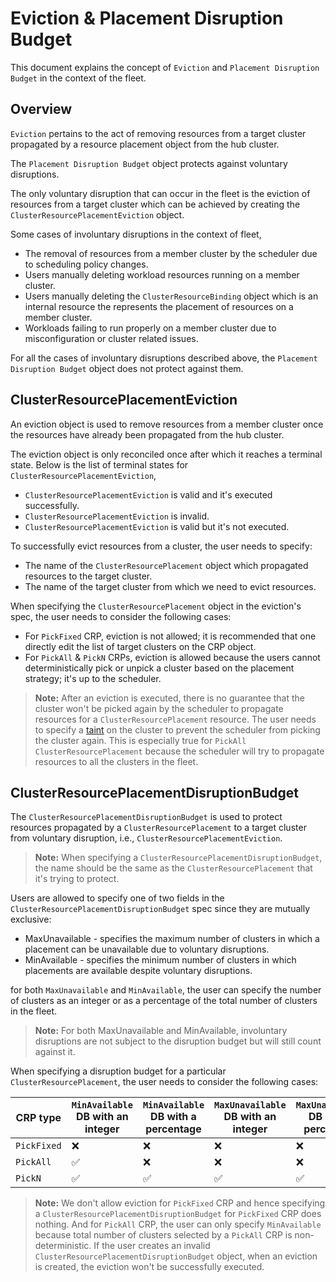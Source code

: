 # Eviction & Placement Disruption Budget

This document explains the concept of `Eviction` and `Placement Disruption Budget` in the context of the fleet.

## Overview

`Eviction` pertains to the act of removing resources from a target cluster propagated by a resource placement object from the hub cluster.

The `Placement Disruption Budget` object protects against voluntary disruptions.

The only voluntary disruption that can occur in the fleet is the eviction of resources from a target cluster which can be achieved by creating the `ClusterResourcePlacementEviction` object.

Some cases of involuntary disruptions in the context of fleet,
- The removal of resources from a member cluster by the scheduler due to scheduling policy changes.
- Users manually deleting workload resources running on a member cluster.
- Users manually deleting the `ClusterResourceBinding` object which is an internal resource the represents the placement of resources on a member cluster.
- Workloads failing to run properly on a member cluster due to misconfiguration or cluster related issues.

For all the cases of involuntary disruptions described above, the `Placement Disruption Budget` object does not protect against them.

## ClusterResourcePlacementEviction

An eviction object is used to remove resources from a member cluster once the resources have already been propagated from the hub cluster.

The eviction object is only reconciled once after which it reaches a terminal state. Below is the list of terminal states for `ClusterResourcePlacementEviction`,
- `ClusterResourcePlacementEviction` is valid and it's executed successfully.
- `ClusterResourcePlacementEviction` is invalid.
- `ClusterResourcePlacementEviction` is valid but it's not executed.

To successfully evict resources from a cluster, the user needs to specify:

- The name of the `ClusterResourcePlacement` object which propagated resources to the target cluster.
- The name of the target cluster from which we need to evict resources.

When specifying the `ClusterResourcePlacement` object in the eviction's spec, the user needs to consider the following cases:

- For `PickFixed` CRP, eviction is not allowed; it is recommended that one directly edit the list of target clusters on the CRP object.
- For `PickAll` & `PickN` CRPs, eviction is allowed because the users cannot deterministically pick or unpick a cluster based on the placement strategy; it's up to the scheduler.

> **Note:** After an eviction is executed, there is no guarantee that the cluster won't be picked again by the scheduler to propagate resources for a `ClusterResourcePlacement` resource.
> The user needs to specify a [taint](../../howtos/taint-toleration.md) on the cluster to prevent the scheduler from picking the cluster again. This is especially true for `PickAll ClusterResourcePlacement` because 
> the scheduler will try to propagate resources to all the clusters in the fleet.

## ClusterResourcePlacementDisruptionBudget

The `ClusterResourcePlacementDisruptionBudget` is used to protect resources propagated by a `ClusterResourcePlacement` to a target cluster from voluntary disruption, i.e., `ClusterResourcePlacementEviction`.

> **Note:** When specifying a `ClusterResourcePlacementDisruptionBudget`, the name should be the same as the `ClusterResourcePlacement` that it's trying to protect.

Users are allowed to specify one of two fields in the `ClusterResourcePlacementDisruptionBudget` spec since they are mutually exclusive:

- MaxUnavailable - specifies the maximum number of clusters in which a placement can be unavailable due to voluntary disruptions.
- MinAvailable - specifies the minimum number of clusters in which placements are available despite voluntary disruptions.

for both `MaxUnavailable` and `MinAvailable`, the user can specify the number of clusters as an integer or as a percentage of the total number of clusters in the fleet.

> **Note:** For both MaxUnavailable and MinAvailable, involuntary disruptions are not subject to the disruption budget but will still count against it.

When specifying a disruption budget for a particular `ClusterResourcePlacement`, the user needs to consider the following cases:

| CRP type     | `MinAvailable` DB with an integer | `MinAvailable` DB with a percentage | `MaxUnavailable` DB with an integer | `MaxUnavailable` DB with a percentage |
|--------------|-----------------------------------|-------------------------------------|-------------------------------------|---------------------------------------|
| `PickFixed`  | ❌                                 | ❌                                   | ❌                                   | ❌                                |
| `PickAll`    | ✅                                 | ❌                                   | ❌                                   | ❌                                |
| `PickN`      | ✅                                 | ✅                                   | ✅                                   | ✅                                |

> **Note:** We don't allow eviction for `PickFixed` CRP and hence specifying a `ClusterResourcePlacementDisruptionBudget` for `PickFixed` CRP does nothing. 
> And for `PickAll` CRP, the user can only specify `MinAvailable` because total number of clusters selected by a `PickAll` CRP is non-deterministic.
> If the user creates an invalid `ClusterResourcePlacementDisruptionBudget` object, when an eviction is created, the eviction won't be successfully executed.
